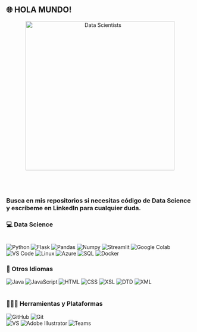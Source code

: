 ## 🌐 HOLA MUNDO! 
<p align="center">
  <a href="https://data-scientists.example.com" target="_blank">
    <img src="ruta/a/data_scientist.png" alt="Data Scientists" width="400">
  </a>
</p>

 <br><br>


### Busca en mis repositorios si necesitas código de Data Science y escríbeme en LinkedIn para cualquier duda.


### 💻 Data Science <br><br>

![Python](https://img.shields.io/badge/Python-14354C?style=for-the-badge&logo=python&logoColor=white)
![Flask](https://img.shields.io/badge/Flask-000000?style=for-the-badge&logo=flask&logoColor=white)
![Pandas](https://img.shields.io/badge/pandas-150458.svg?style=for-the-badge&logo=pandas&logoColor=white)
![Numpy](https://img.shields.io/badge/NumPy-013243.svg?style=for-the-badge&logo=NumPy&logoColor=white)
![Streamlit](https://img.shields.io/badge/Streamlit-FF4B4B.svg?style=for-the-badge&logo=Streamlit&logoColor=white)
![Google Colab](https://img.shields.io/badge/Colab-F9AB00?style=for-the-badge&logo=googlecolab&color=525252)
![VS Code](https://img.shields.io/badge/Visual_Studio_Code-0078D4?style=for-the-badge&logo=visual%20studio%20code&logoColor=white)
![Linux](https://img.shields.io/badge/Ubuntu-E95420?style=for-the-badge&logo=ubuntu&logoColor=white)
![Azure](https://img.shields.io/badge/Azure_DevOps-0078D7?style=for-the-badge&logo=azure-devops&logoColor=white)
![SQL](https://img.shields.io/badge/MySQL-005C84?style=for-the-badge&logo=mysql&logoColor=white)
![Docker](https://img.shields.io/badge/Docker-2CA5E0?style=for-the-badge&logo=docker&logoColor=white)


### 🚀 Otros Idiomas <br>
![Java](https://img.shields.io/badge/Java-ED8B00?style=for-the-badge&logo=java&logoColor=white)
![JavaScript](https://img.shields.io/badge/JavaScript-323330?style=for-the-badge&logo=javascript&logoColor=F7DF1E)
![HTML](https://img.shields.io/badge/HTML-E34F26?style=for-the-badge&logo=html5&logoColor=white)
![CSS](https://img.shields.io/badge/CSS-1572B6?style=for-the-badge&logo=css3&logoColor=white)
![XSL](https://img.shields.io/badge/XSL-FF2C00?style=for-the-badge&logo=xslt&logoColor=white)
![DTD](https://img.shields.io/badge/DTD-8A2BE2?style=for-the-badge&logo=xml&logoColor=white)
![XML](https://img.shields.io/badge/XML-FF6600?style=for-the-badge&logo=xml&logoColor=white)<br><br>


### 🧑🏻‍💻 Herramientas y Plataformas <br>
![GitHub](https://img.shields.io/badge/GitHub-181717?style=for-the-badge&logo=github&logoColor=white)
![Git](https://img.shields.io/badge/Git-F05032?style=for-the-badge&logo=git&logoColor=white) <br>
![VS](https://img.shields.io/badge/Visual_Studio-5C2D91?style=for-the-badge&logo=visual%20studio&logoColor=white)
![Adobe Illustrator](https://img.shields.io/badge/Adobe%20Illustrator-FF9A00?style=for-the-badge&logo=adobe%20illustrator&logoColor=white)
![Teams](https://img.shields.io/badge/Microsoft_Teams-6264A7?style=for-the-badge&logo=microsoft-teams&logoColor=white) <br><br>


